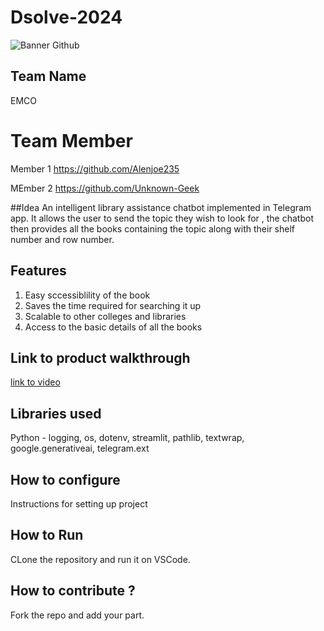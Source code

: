 # Dsolve-2024

![Banner Github](https://github.com/csacet/Dsolve-2024/assets/90597530/365f4d52-fd34-4df5-948d-8e95745a653a)


## Team Name
EMCO

# Team Member
Member 1 https://github.com/Alenjoe235

MEmber 2 https://github.com/Unknown-Geek

##Idea
An intelligent library assistance chatbot implemented in Telegram app. It allows the user to send the topic they wish to look for , the chatbot then provides all the books containing the topic along with their shelf number and row number.

## Features 
1. Easy sccessiblility of the book
2. Saves the time required for searching it up
3. Scalable to other colleges and libraries
4. Access to the basic details of all the books

## Link to product walkthrough
[link to video](https://drive.google.com/drive/folders/1YYXP48GhehCnFogx3v0lOmRW6LhGSpH9?usp=sharing)

   
## Libraries used
Python - logging, os, dotenv, streamlit, pathlib, textwrap, google.generativeai, telegram.ext


## How to configure
Instructions for setting up project

## How to Run
CLone the repository and run it on VSCode.

## How to contribute ? 
Fork the repo and add your part.
